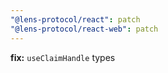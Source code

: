 ```yaml
---
"@lens-protocol/react": patch
"@lens-protocol/react-web": patch
---
```


**fix:** `useClaimHandle` types
